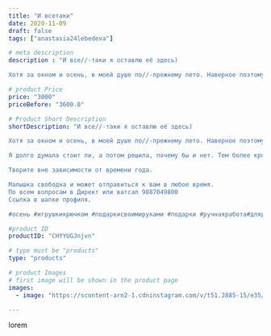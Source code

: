 ```yaml
---
title: "И всетаки"
date: 2020-11-09
draft: false
tags: ["anastasia24lebedeva"]

# meta description
description : "И все//-таки я оставлю её здесь)

Хотя за окном и осень, в моей душе по//-прежнему лето. Наверное поэтому эта малышка появилась на свет такой летней и яркой сло"

# product Price
price: "3000"
priceBefore: "3600.0"

# Product Short Description
shortDescription: "И все//-таки я оставлю её здесь)

Хотя за окном и осень, в моей душе по//-прежнему лето. Наверное поэтому эта малышка появилась на свет такой летней и яркой слоняшкой.

Я долго думала стоит ли, а потом решила, почему бы и нет. Тем более крошка выполнена в рамках задания от @echerchik #фото_proкачка по МК от чудесной @chirka_toys

Творите вне зависимости от времени года.

Малышка свободна и может отправиться к вам в любое время.
По всем вопросам в Директ или ватсап 9887049800
Ссылка в шапке профиля.

#осень #игрушкикрючком #подаркисвоимируками #подарки #ручнаяработа#длядетей #игрушкикрючком #слонкрючком #плюшевыйслон #handmade #alisa4toys #present #toysphotography #toys #фото_proкачка"

#product ID
productID: "CHYYUGJnjvn"

# type must be "products"
type: "products"

# product Images
# first image will be shown in the product page
images:
  - image: "https://scontent-arn2-1.cdninstagram.com/v/t51.2885-15/e35/123997195_722531268616058_1914144728759113761_n.jpg?se=7&tp=1&_nc_ht=scontent-arn2-1.cdninstagram.com&_nc_cat=102&_nc_ohc=xWInppXHK1kAX-il6Xs&ccb=7-4&oh=0195f7703cc194f9bce03f329370305c&oe=6083995B&ig_cache_key=MjQzODgwNjEzMjMzMDc0MDcxMQ%3D%3D.2-ccb7-4"

---
```

lorem
